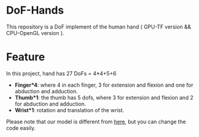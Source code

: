 DoF-Hands
=========================
This repository is a DoF implement of the human hand  ( GPU-TF version && CPU-OpenGL version ). 

Feature
=========================
In this project, hand has 27 DoFs = 4*4+5+6

- **Finger*4**: where 4 in each finger, 3 for extension and flexion and one for abduction and adduction.
- **Thumb*1**:  the thumb has 5 dofs, where 3 for extension and flexion and 2 for abduction and adduction.
- **Wrist*1**:  rotation and translation of the wrist.

Please note that our model is different from [here](https://biology.stackexchange.com/questions/30857/does-the-human-hand-have-27-degrees-of-freedom), but you can change the code easily.
